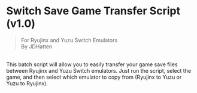 # Switch Save Game Transfer Script (v1.0)
> For Ryujinx and Yuzu Switch Emulators</br>
> By JDHatten
</br>
This batch script will allow you to easily transfer your game save files between Ryujinx and Yuzu Switch emulators. Just run the script, select the game, and then select which emulator to copy from (Ryujinx to Yuzu or Yuzu to Ryujinx).
